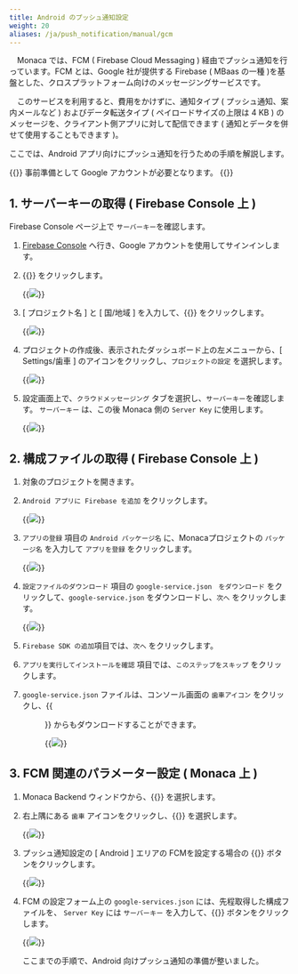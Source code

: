 ```yaml
---
title: Android のプッシュ通知設定
weight: 20
aliases: /ja/push_notification/manual/gcm
---
```


　Monaca では、FCM ( Firebase Cloud Messaging )
経由でプッシュ通知を行っています。FCM とは、Google 社が提供する Firebase
( MBaas の一種 )を基盤とした、クロスプラットフォーム向けのメッセージングサービスです。  

　このサービスを利用すると、費用をかけずに、通知タイプ ( プッシュ通知、案内メールなど ) およびデータ転送タイプ ( ペイロードサイズの上限は 4 KB )
のメッセージを、クライアント側アプリに対して配信できます ( 通知とデータを併せて使用することもできます )。

ここでは、Android アプリ向けにプッシュ通知を行うための手順を解説します。

{{<note>}}
    事前準備として Google アカウントが必要となります。
{{</note>}}

## 1. サーバーキーの取得 ( Firebase Console 上 )

Firebase Console ページ上で `サーバーキー`を確認します。

1.  [Firebase Console](https://console.firebase.google.com/)
    へ行き、Google アカウントを使用してサインインします。
2.  {{<guilabel name="+ プロジェクトを追加">}} をクリックします。

    {{<img src="/images/backend/gcm/1.png">}}

3.  [ プロジェクト名 ] と [ 国/地域 ] を入力して、{{<guilabel name="プロジェクトを作成">}}
    をクリックします。

    {{<img src="/images/backend/gcm/2.png">}}

4.  プロジェクトの作成後、表示されたダッシュボード上の左メニューから、[ Settings/歯車 ] のアイコンをクリックし、`プロジェクトの設定` を選択します。

    {{<img src="/images/backend/gcm/3.png">}}

5.  設定画面上で、`クラウドメッセージング` タブを選択し、`サーバーキー`を確認します。
    `サーバーキー` は、この後 Monaca 側の `Server Key` に使用します。

    {{<img src="/images/backend/gcm/4.png">}}

## 2. 構成ファイルの取得 ( Firebase Console 上 )

1. 対象のプロジェクトを開きます。

2. `Android アプリに Firebase を追加` をクリックします。

    {{<img src="/images/backend/gcm/add_andrpid_app.png">}}

3. `アプリの登録` 項目の `Android パッケージ名` に、Monacaプロジェクトの `パッケージ名` を入力して `アプリを登録` をクリックします。

    {{<img src="/images/backend/gcm/register_app.png">}}

4. `設定ファイルのダウンロード` 項目の `google-service.json　をダウンロード` をクリックして、`google-service.json` をダウンロードし、`次へ` をクリックします。

    {{<img src="/images/backend/gcm/download_config_file.png">}}

5. `Firebase SDK の追加`項目では、`次へ` をクリックします。

6. `アプリを実行してインストールを確認` 項目では、`このステップをスキップ` をクリックします。

7. `google-service.json` ファイルは、コンソール画面の `歯車アイコン` をクリックし、{{<menu menu1="プロジェクトの設定" menu2="全般">}} からもダウンロードすることができます。

    {{<img src="/images/backend/gcm/download_google_services_json.png">}}

## 3. FCM 関連のパラメーター設定 ( Monaca 上 )

1.  Monaca Backend ウィンドウから、{{<guilabel name="プッシュ通知">}} を選択します。
2.  右上隅にある `歯車` アイコンをクリックし、{{<guilabel name="プッシュ通知設定">}} を選択します。

    {{<img src="/images/backend/gcm/settings.png">}}

3.  プッシュ通知設定の [ Android ] エリアの FCMを設定する場合の
    {{<guilabel name="設置">}} ボタンをクリックします。

    {{<img src="/images/backend/gcm/select_fcm_setting.png">}}

4.  FCM の設定フォーム上の `google-services.json` には、先程取得した構成ファイルを、
    `Server Key` には `サーバーキー` を入力して、{{<guilabel name="保存する">}}
    ボタンをクリックします。  

    {{<img src="/images/backend/gcm/fcm_setting_form.png">}}

    ここまでの手順で、Android 向けプッシュ通知の準備が整いました。